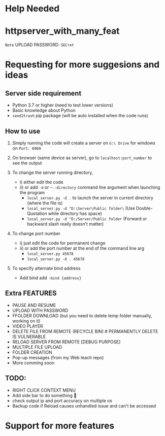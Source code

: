 # Help Needed
# httpserver_with_many_feat

` Note ` UPLOAD PASSWORD: `SECret`
# Requesting for more suggesions and ideas

Server side requirement
----------------------------------------------------------------
* Python 3.7 or higher (need to test lower versions)
* Basic knowledge about Python
* `send2trash` pip package (will be auto installed when the code runs)

How to use
----------------------------------------------------------------
1. Simply running the code will create a server on `G:\ Drive` for windows on `Port: 6969`
1. On browser (same device as server), go to `localhost:port_number` to see the output
1. To change the server running directory, 
   - i) either edit the code  
   - ii) or add `-d` or -`--directory` command line argument when launching the program
        - `local_server.py -d .` to launch the server in current directory (where the file is)
        - `local_server.py -d "D:\Server\Public folder\`  (Use Double-Quotation while directory has space)
        - `local_server.py -d "D:/Server/Public folder` (Forward or backward slash really doesn't matter)
 1. To change port number
    - i) just edit the code for permanent change  
    - ii) or add the port number at the end of the command line arg  
       -  `local_server.py 45678`
       -  `local_server.py -d . 45678`

1. To specify alternate bind address
    - Add bind add `-bind {address}`


 Extra FEATURES 
----------------------------------------------------------------
* PAUSE AND RESUME
* UPLOAD WITH PASSWORD
* FFOLDER DOWNLOAD (but you need to delete temp folder manually, working on it)
* VIDEO PLAYER
* DELETE FILE FROM REMOTE (RECYCLE BIN) # PERMANENTLY DELETE IS VULNERABLE
* RELOAD SERVER FROM REMOTE [DEBUG PURPOSE]
* MULTIPLE FILE UPLOAD
* FOLDER CREATION
* Pop-up messages (from my Web leach repo)
* More comming soon

 TODO:
--------------------------------------------------------------

* RIGHT CLICK CONTEXT MENU
* Add side bar to do something 🤔
* check output ip and port accuracy on multiple os  
* Backup code if Reload causes unhandled issue and can't be accessed


# Support for more features
